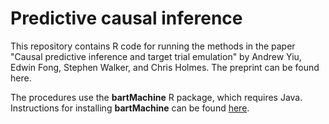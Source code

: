 # Predictive causal inference

This repository contains R code for running the methods in the paper "Causal predictive inference and target trial emulation" by Andrew Yiu, Edwin Fong, Stephen Walker, and Chris Holmes. The preprint can be found here.

The procedures use the **bartMachine** R package, which requires Java. Instructions for installing **bartMachine** can be found [here](https://github.com/kapelner/bartMachine).

